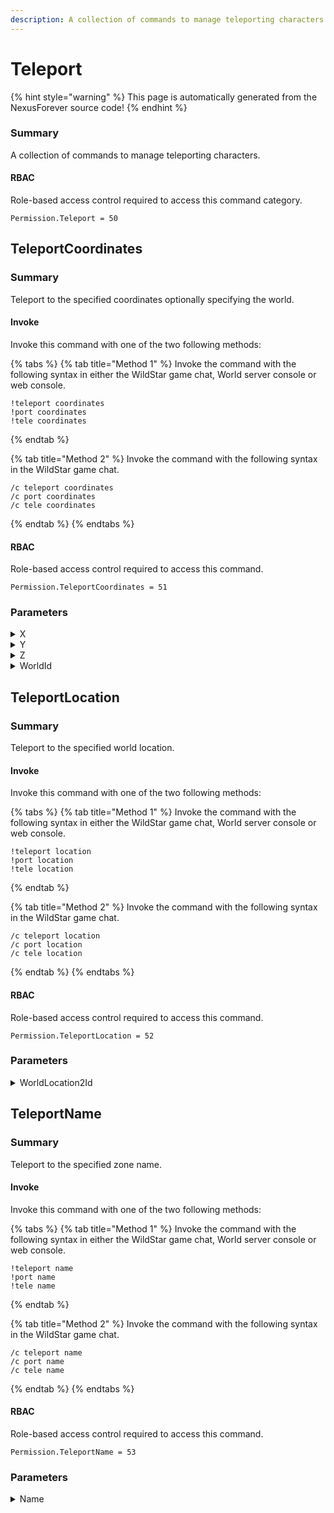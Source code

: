 ```yaml
---
description: A collection of commands to manage teleporting characters.
---
```


# Teleport

{% hint style="warning" %}
This page is automatically generated from the NexusForever source code!
{% endhint %}

### Summary

A collection of commands to manage teleporting characters.

#### RBAC

Role-based access control required to access this command category.

```
Permission.Teleport = 50
```

## TeleportCoordinates

### Summary

Teleport to the specified coordinates optionally specifying the world.

#### Invoke

Invoke this command with one of the two following methods:

{% tabs %}
{% tab title="Method 1" %}
Invoke the command with the following syntax in either the WildStar game chat, World server console or web console.

```
!teleport coordinates
!port coordinates
!tele coordinates
```
{% endtab %}

{% tab title="Method 2" %}
Invoke the command with the following syntax in the WildStar game chat.

```
/c teleport coordinates
/c port coordinates
/c tele coordinates
```
{% endtab %}
{% endtabs %}

#### RBAC

Role-based access control required to access this command.

```
Permission.TeleportCoordinates = 51
```

### Parameters

<details>

<summary>X</summary>

#### Summary

X coordinate for target teleport position.

#### Optional

No

</details>

<details>

<summary>Y</summary>

#### Summary

Y coordinate for target teleport position.

#### Optional

No

</details>

<details>

<summary>Z</summary>

#### Summary

Z coordinate for target teleport position.

#### Optional

No

</details>

<details>

<summary>WorldId</summary>

#### Summary

Optional world id for target teleport position.

#### Optional

No

</details>

## TeleportLocation

### Summary

Teleport to the specified world location.

#### Invoke

Invoke this command with one of the two following methods:

{% tabs %}
{% tab title="Method 1" %}
Invoke the command with the following syntax in either the WildStar game chat, World server console or web console.

```
!teleport location
!port location
!tele location
```
{% endtab %}

{% tab title="Method 2" %}
Invoke the command with the following syntax in the WildStar game chat.

```
/c teleport location
/c port location
/c tele location
```
{% endtab %}
{% endtabs %}

#### RBAC

Role-based access control required to access this command.

```
Permission.TeleportLocation = 52
```

### Parameters

<details>

<summary>WorldLocation2Id</summary>

#### Summary

World location id for target teleport position.

#### Optional

No

</details>

## TeleportName

### Summary

Teleport to the specified zone name.

#### Invoke

Invoke this command with one of the two following methods:

{% tabs %}
{% tab title="Method 1" %}
Invoke the command with the following syntax in either the WildStar game chat, World server console or web console.

```
!teleport name
!port name
!tele name
```
{% endtab %}

{% tab title="Method 2" %}
Invoke the command with the following syntax in the WildStar game chat.

```
/c teleport name
/c port name
/c tele name
```
{% endtab %}
{% endtabs %}

#### RBAC

Role-based access control required to access this command.

```
Permission.TeleportName = 53
```

### Parameters

<details>

<summary>Name</summary>

#### Summary

Name of the zone for target teleport position.

#### Optional

No

</details>

